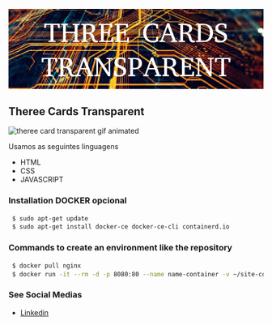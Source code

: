 ![theree card transparent](https://github.com/jnerydesigner/theree-card-glass/blob/main/images/three.png)

## Theree Cards Transparent

![theree card transparent gif animated](https://github.com/jnerydesigner/theree-card-glass/blob/main/images/animated-presentation.gif)

Usamos as seguintes linguagens

- HTML
- CSS
- JAVASCRIPT

### Installation DOCKER opcional

```sh
 $ sudo apt-get update
 $ sudo apt-get install docker-ce docker-ce-cli containerd.io
```

### Commands to create an environment like the repository

```sh
 $ docker pull nginx
 $ docker run -it --rm -d -p 8080:80 --name name-container -v ~/site-content:/usr/share/nginx/html nginx
```

### See Social Medias

- [Linkedin](https://www.linkedin.com/in/jander-nery/)
